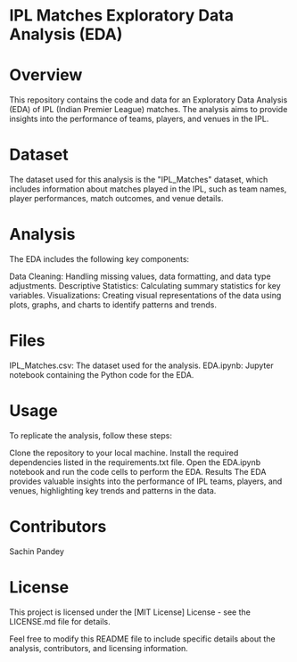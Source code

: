 # IPL Matches Exploratory Data Analysis (EDA)

# Overview
This repository contains the code and data for an Exploratory Data Analysis (EDA) of IPL (Indian Premier League) matches. The analysis aims to provide insights into the performance of teams, players, and venues in the IPL.

# Dataset
The dataset used for this analysis is the "IPL_Matches" dataset, which includes information about matches played in the IPL, such as team names, player performances, match outcomes, and venue details.

# Analysis
The EDA includes the following key components:

Data Cleaning: Handling missing values, data formatting, and data type adjustments.
Descriptive Statistics: Calculating summary statistics for key variables.
Visualizations: Creating visual representations of the data using plots, graphs, and charts to identify patterns and trends.

# Files
IPL_Matches.csv: The dataset used for the analysis.
EDA.ipynb: Jupyter notebook containing the Python code for the EDA.

# Usage
To replicate the analysis, follow these steps:

Clone the repository to your local machine.
Install the required dependencies listed in the requirements.txt file.
Open the EDA.ipynb notebook and run the code cells to perform the EDA.
Results
The EDA provides valuable insights into the performance of IPL teams, players, and venues, highlighting key trends and patterns in the data.

# Contributors
Sachin Pandey

# License
This project is licensed under the [MIT License] License - see the LICENSE.md file for details.

Feel free to modify this README file to include specific details about the analysis, contributors, and licensing information.
